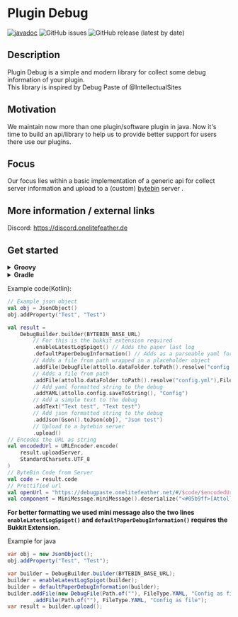 # Plugin Debug

[![javadoc](https://javadoc.io/badge2/dev.themeinerlp/plugin-debug/javadoc.svg)](https://javadoc.io/doc/dev.themeinerlp/plugin-debug)
![GitHub issues](https://img.shields.io/github/issues/OneLiteFeatherNET/Plugin-Debug)
![GitHub release (latest by date)](https://img.shields.io/github/v/release/OneLiteFeatherNET/Plugin-Debug)

## Description
Plugin Debug is a simple and modern library for collect some debug information of your plugin.  
This library is inspired by Debug Paste of @IntellectualSites

## Motivation
We maintain now more than one plugin/software plugin in java. Now it's time to build an api/library to help us to provide better support for users there use our plugins. 

## Focus
Our focus lies within a basic implementation of a generic api for collect server information and upload to a (custom) [bytebin](https://github.com/lucko/bytebin) server .

## More information / external links

Discord: https://discord.onelitefeather.de

## Get started
<details>
<summary><strong>Groovy</strong></summary>

```groovy
dependencies {
    // Core
    implementation 'dev.themeinerlp:plugin-debug:1.0.0'
    // Bukkit Extension
    implementation 'dev.themeinerlp.plugin-debug:bukkit-extension:1.0.0'
}
```
</details>
<details>
<summary><strong>Gradle</strong></summary>

```kt
dependencies {
    // Core
    implementation("dev.themeinerlp:plugin-debug:1.0.0")
    // Bukkit Extension
    implementation("dev.themeinerlp.plugin-debug:bukkit-extension:1.0.0")
}
```
</details>

Example code(Kotlin):
```kt
// Example json object
val obj = JsonObject()
obj.addProperty("Test", "Test")

val result =
    DebugBuilder.builder(BYTEBIN_BASE_URL)
        // For this is the bukkit extension required 
        .enableLatestLogSpigot() // Adds the paper last log
        .defaultPaperDebugInformation() // Adds as a parseable yaml format some system relevant information from bukkit
        // Adds a file from path wrapped in a placeholder object
        .addFile(DebugFile(attollo.dataFolder.toPath().resolve("config.yml"),FileType.YAML,"Config as file object"))
        // Adds a file from path
        .addFile(attollo.dataFolder.toPath().resolve("config.yml"),FileType.YAML,"Config as file")
        // Add yaml formatted string to the debug
        .addYAML(attollo.config.saveToString(), "Config")
        // Add a simple text to the debug
        .addText("Text test", "Text test")
        // Add json formatted string to the debug
        .addJson(Gson().toJson(obj), "Json test")
        // Upload to a bytebin server
        .upload()
// Encodes the URL as string
val encodedUrl = URLEncoder.encode(
    result.uploadServer,
    StandardCharsets.UTF_8
)
// ByteBin Code from Server
val code = result.code
// Prettified url 
val openUrl = "https://debugpaste.onelitefeather.net/#/$code/$encodedUrl/"
val component = MiniMessage.miniMessage().deserialize("<#05b9ff>[Attollo] <yellow><click:OPEN_URL:'$openUrl'>Click <u>here</u> to open the debug paste</click>")
```
**For better formatting we used mini message also the two lines `enableLatestLogSpigot()` and `defaultPaperDebugInformation()` requires the Bukkit Extension.**

Example for java 
```java
var obj = new JsonObject();
obj.addProperty("Test", "Test");

var builder = DebugBuilder.builder(BYTEBIN_BASE_URL);
builder = enableLatestLogSpigot(builder);
builder = defaultPaperDebugInformation(builder);
builder.addFile(new DebugFile(Path.of(""), FileType.YAML, "Config as file object"))
        .addFile(Path.of(""), FileType.YAML, "Config as file");
var result = builder.upload();
```
